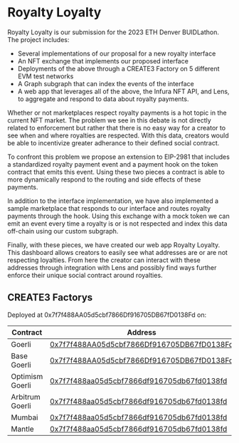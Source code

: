 # Royalty Loyalty

Royalty Loyalty is our submission for the 2023 ETH Denver BUIDLathon. The project includes:
- Several implementations of our proposal for a new royalty interface
- An NFT exchange that implements our proposed interface
- Deployments of the above through a CREATE3 Factory on 5 different EVM test networks
- A Graph subgraph that can index the events of the interface
- A web app that leverages all of the above, the Infura NFT API, and Lens, to aggregate and respond to data about royalty payments.

Whether or not marketplaces respect royalty payments is a hot topic in the current NFT market. The problem we see in this debate is not directly related to enforcement but rather that there is no easy way for a creator to see when and where royalties are respected. With this data, creators would be able to incentivize greater adherance to their defined social contract.

To confront this problem we propose an extension to EIP-2981 that includes a standardized royalty payment event and a payment hook on the token contract that emits this event. Using these two pieces a contract is able to more dynamically respond to the routing and side effects of these payments. 

In addition to the interface implementation, we have also implemented a sample marketplace that responds to our interface and routes royalty payments through the hook. Using this exchange with a mock token we can emit an event every time a royalty is or is not respected and index this data off-chain using our custom subgraph.

Finally, with these pieces, we have created our web app Royalty Loyalty. This dashboard allows creators to easily see what addresses are or are not respecting loyalties. From here the creator can interact with these addresses through integration with Lens and possibly find ways further enforce their unique social contract around royalties.

## CREATE3 Factorys

Deployed at 0x7f7f488AA05d5cbf7866Df916705DB67fD0138Fd on:

| Contract                                                              | Address                                                                                                               |
| --------------------------------------------------------------------- | --------------------------------------------------------------------------------------------------------------------- |
| Goerli                                                                | [0x7f7f488AA05d5cbf7866Df916705DB67fD0138Fd](https://etherscan.io/address/0x7f7f488AA05d5cbf7866Df916705DB67fD0138Fd) |
| Base Goerli                                                           | [0x7f7f488AA05d5cbf7866Df916705DB67fD0138Fd](https://etherscan.io/address/0x7f7f488AA05d5cbf7866Df916705DB67fD0138Fd) |
| Optimism Goerli                                                       | [0x7f7f488aa05d5cbf7866df916705db67fd0138fd](https://etherscan.io/address/0x0Cfdb3Ba1694c2bb2CFACB0339ad7b1Ae5932B63) |
| Arbitrum Goerli                                                       | [0x7f7f488aa05d5cbf7866df916705db67fd0138fd](https://etherscan.io/address/0x7f7f488aa05d5cbf7866df916705db67fd0138fd) |
| Mumbai                                                                | [0x7f7f488aa05d5cbf7866df916705db67fd0138fd](https://etherscan.io/address/0x7f7f488aa05d5cbf7866df916705db67fd0138fd) |
| Mantle                                                                | [0x7f7f488aa05d5cbf7866df916705db67fd0138fd](https://explorer.testnet.mantle.xyz/address/0x7f7f488AA05d5cbf7866Df916705DB67fD0138Fd/contracts#address-tabs) |
